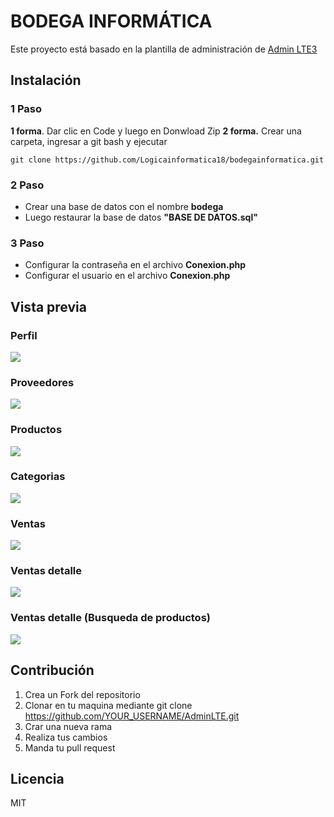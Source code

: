 # BODEGA INFORMÁTICA
Este proyecto está basado en la plantilla de administración de [Admin LTE3](https://adminlte.io/themes/v3/ "Admin LTE3")
## Instalación
### 1 Paso
**1 forma**. Dar clic en Code y luego en Donwload Zip
**2 forma.** Crear una carpeta, ingresar a git bash y ejecutar

    git clone https://github.com/Logicainformatica18/bodegainformatica.git
### 2 Paso
- Crear una base de datos con el nombre **bodega**
- Luego restaurar la base de datos **"BASE DE DATOS.sql"**

### 3 Paso
- Configurar la contraseña en el archivo **Conexion.php**
- Configurar el usuario en el archivo **Conexion.php**
## Vista previa
### Perfil
![](https://scontent.flim18-3.fna.fbcdn.net/v/t1.0-9/s960x960/106483882_1002441326853506_4045742127471107245_o.png?_nc_cat=110&_nc_sid=8024bb&_nc_eui2=AeGFLyQGyezd-Gmwn0WPXvykmBw5e8XNYhmYHDl7xc1iGSHclYkcW2ne3nmflkpqeCPO6E6myRBSFz8fx8stVfa8&_nc_ohc=G-Lk0P824ugAX8di3al&_nc_ht=scontent.flim18-3.fna&oh=d9d9da69ca3cc6430d27c2d73f5bd483&oe=5F28A6A7)
### Proveedores
![](https://scontent.flim18-2.fna.fbcdn.net/v/t1.0-9/s960x960/106789344_1002440103520295_5851423536987827173_o.png?_nc_cat=106&_nc_sid=8024bb&_nc_eui2=AeFAwOH390hrC8lVHrBq_n1cvQC2IZmx1H29ALYhmbHUffHtUUbWbD1koXOQpDjaZ-0iDIeNrdbWu5gprVmQy9NM&_nc_ohc=YIdfWsNj4dwAX9043WE&_nc_ht=scontent.flim18-2.fna&oh=e15e9b58842c23d02ddc25629c11584c&oe=5F259CD8)
### Productos
![](https://scontent.flim18-1.fna.fbcdn.net/v/t1.0-9/s960x960/106411588_1002440113520294_3482248661439869952_o.png?_nc_cat=103&_nc_sid=8024bb&_nc_eui2=AeFxLNik46cI7hgjki0_q2sDxq3Kbd2wdO3Grcpt3bB07UCm8g2K9qqKPWPd2ighS7vsLPM0LduWZa3QD_Zk_7Cn&_nc_ohc=khPoXXIVkIgAX_-zvpD&_nc_ht=scontent.flim18-1.fna&oh=49afe1b56b70cafb95abc95292b16305&oe=5F252DD7)
### Categorias
![](https://scontent.flim18-2.fna.fbcdn.net/v/t1.0-9/s960x960/106392954_1002440116853627_8293166020184688152_o.png?_nc_cat=109&_nc_sid=8024bb&_nc_eui2=AeHHmPgNoUKfGaL2bc0vqVoUaaWcdZ4qtyRppZx1niq3JMx_3dWoyVHNFKHchKtSf6JC9QrsoAmZUF1DhbEXcWQG&_nc_ohc=05YU2wxCAhYAX8RjuKA&_nc_ht=scontent.flim18-2.fna&oh=9d51e823e0f3370deae4bf819e11411d&oe=5F27AFC9)
### Ventas
![](https://scontent.flim18-1.fna.fbcdn.net/v/t1.0-9/s960x960/106996604_1002440163520289_4281574667174745493_o.png?_nc_cat=103&_nc_sid=8024bb&_nc_eui2=AeFMHlYQTivcLNgMfYQFac6Bb7ih94DYFYlvuKH3gNgViSdX4v3LC7E_OhrNBQoWdjyoK4WwEDW8AbDgZG1FcMYn&_nc_ohc=bqOyeHhoQ5YAX8hcHMY&_nc_ht=scontent.flim18-1.fna&oh=1117cf53807448152aed4ddc9ad3f448&oe=5F272401)
### Ventas detalle
![](https://scontent.flim18-1.fna.fbcdn.net/v/t1.0-9/s960x960/79283243_1002440170186955_1376542364772053251_o.png?_nc_cat=104&_nc_sid=8024bb&_nc_eui2=AeFAyrDHe-v45U7Rx8ATR-UmlxZ2myMt1gCXFnabIy3WAKiAbAhtskBiwCq03lw5yPmQ01mu3c-GWFldK-ALg_Ks&_nc_ohc=YZC6Kiwv7N0AX_o7lOX&_nc_ht=scontent.flim18-1.fna&oh=ced0600ce94323596eeefd565f9b3e06&oe=5F26BEBC)
### Ventas detalle (Busqueda de productos)
![](https://scontent.flim18-1.fna.fbcdn.net/v/t1.0-9/s960x960/106794608_1002440216853617_6501992212619599794_o.png?_nc_cat=102&_nc_sid=8024bb&_nc_eui2=AeESNYI4gSlb7VlNS0WgAIfbcm8HgUXZP7BybweBRdk_sKN7N481UgLFQRDYyDkvi8z56zAdjmfCXlKcBZ3QS8i4&_nc_ohc=6L4qd1WmNXUAX_2hWxl&_nc_ht=scontent.flim18-1.fna&oh=9924f890b5e6f19cd34335f875ebed9d&oe=5F268733	)
## Contribución
1. Crea un Fork del repositorio
2. Clonar en tu maquina mediante git clone https://github.com/YOUR_USERNAME/AdminLTE.git
3. Crar una nueva rama
4. Realiza tus cambios
5. Manda tu pull request
## Licencia
MIT